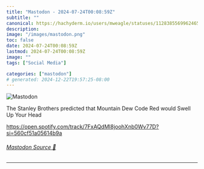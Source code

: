 ```yaml
---
title: "Mastodon - 2024-07-24T00:08:59Z"
subtitle: ""
canonical: https://hachyderm.io/users/mweagle/statuses/112838556996246596
description:
image: "/images/mastodon.png"
toc: false
date: 2024-07-24T00:08:59Z
lastmod: 2024-07-24T00:08:59Z
image: ""
tags: ["Social Media"]

categories: ["mastodon"]
# generated: 2024-12-22T19:57:25-08:00
---
```

![Mastodon](/images/mastodon.png)

<p>The Stanley Brothers predicted that Mountain Dew Code Red would Swell Up Your Head</p><p><a href="https://open.spotify.com/track/7FxAQdMl8joohXnb0Wv77D?si=560cf51a05614b9a" target="_blank" rel="nofollow noopener noreferrer" translate="no"><span class="invisible">https://</span><span class="ellipsis">open.spotify.com/track/7FxAQdM</span><span class="invisible">l8joohXnb0Wv77D?si=560cf51a05614b9a</span></a></p>


###### [Mastodon Source 🐘](https://hachyderm.io/@mweagle/112838556996246596)

___
